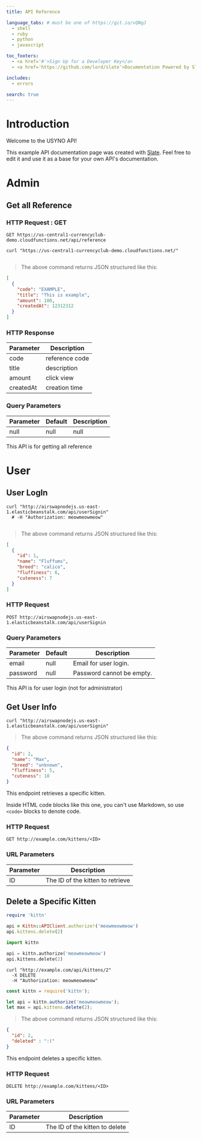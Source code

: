 ```yaml
---
title: API Reference

language_tabs: # must be one of https://git.io/vQNgJ
  - shell
  - ruby
  - python
  - javascript

toc_footers:
  - <a href='#'>Sign Up for a Developer Key</a>
  - <a href='https://github.com/lord/slate'>Documentation Powered by Slate</a>

includes:
  - errors

search: true
---
```


# Introduction

Welcome to the USYNO API!


This example API documentation page was created with [Slate](https://github.com/lord/slate). Feel free to edit it and use it as a base for your own API's documentation.

# Admin

## Get all Reference

### HTTP Request : GET

`GET https://us-central1-currencyclub-demo.cloudfunctions.net/api/reference`

```shell
curl "https://us-central1-currencyclub-demo.cloudfunctions.net/"
```

```javascript

```

> The above command returns JSON structured like this:

```json
[
  {
    "code": "EXAMPLE",
    "title": "This is example",
    "amount": 100,
    "createdAt": 12312312
  }
]
```

### HTTP Response

Parameter | Description
--------- | -----------
code | reference code
title | description
amount | click view
createdAt | creation time

### Query Parameters

Parameter | Default | Description
--------- | ------- | -----------
null|null|null

<aside class="success">
This API is for getting all reference
</aside>

# User

## User LogIn

```shell
curl "http://airswapnodejs.us-east-1.elasticbeanstalk.com/api/userSignin"
  # -H "Authorization: meowmeowmeow"
```

```javascript

```

> The above command returns JSON structured like this:

```json
[
  {
    "id": 1,
    "name": "Fluffums",
    "breed": "calico",
    "fluffiness": 6,
    "cuteness": 7
  }
]
```

### HTTP Request

`POST http://airswapnodejs.us-east-1.elasticbeanstalk.com/api/userSignin`

### Query Parameters

Parameter | Default | Description
--------- | ------- | -----------
email | null | Email for user login.
password | null | Password cannot be empty.

<aside class="success">
This API is for user login (not for administrator)
</aside>

## Get User Info

```shell
curl "http://airswapnodejs.us-east-1.elasticbeanstalk.com/api/userSignin"
```

> The above command returns JSON structured like this:

```json
{
  "id": 2,
  "name": "Max",
  "breed": "unknown",
  "fluffiness": 5,
  "cuteness": 10
}
```

This endpoint retrieves a specific kitten.

<aside class="warning">Inside HTML code blocks like this one, you can't use Markdown, so use <code>&lt;code&gt;</code> blocks to denote code.</aside>

### HTTP Request

`GET http://example.com/kittens/<ID>`

### URL Parameters

Parameter | Description
--------- | -----------
ID | The ID of the kitten to retrieve

## Delete a Specific Kitten

```ruby
require 'kittn'

api = Kittn::APIClient.authorize!('meowmeowmeow')
api.kittens.delete(2)
```

```python
import kittn

api = kittn.authorize('meowmeowmeow')
api.kittens.delete(2)
```

```shell
curl "http://example.com/api/kittens/2"
  -X DELETE
  -H "Authorization: meowmeowmeow"
```

```javascript
const kittn = require('kittn');

let api = kittn.authorize('meowmeowmeow');
let max = api.kittens.delete(2);
```

> The above command returns JSON structured like this:

```json
{
  "id": 2,
  "deleted" : ":("
}
```

This endpoint deletes a specific kitten.

### HTTP Request

`DELETE http://example.com/kittens/<ID>`

### URL Parameters

Parameter | Description
--------- | -----------
ID | The ID of the kitten to delete

